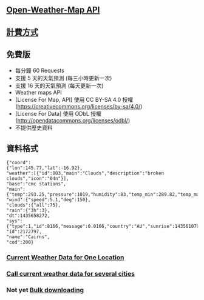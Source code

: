 ## [Open-Weather-Map API](https://openweathermap.org/api)

## [計費方式](https://openweathermap.org/price)

## 免費版
* 每分鐘 60 Requests
* 支援 5 天的天氣預測 (每三小時更新一次)
* 支援 16 天的天氣預測 (每天更新一次)
* Weather maps API
* [License For Map, API] 使用 CC BY-SA 4.0 授權 (https://creativecommons.org/licenses/by-sa/4.0/)
* [License For Data] 使用 ODbL 授權 (http://opendatacommons.org/licenses/odbl/)
* 不提供歷史資料

## 資料格式
```
{"coord":
{"lon":145.77,"lat":-16.92},
"weather":[{"id":803,"main":"Clouds","description":"broken clouds","icon":"04n"}],
"base":"cmc stations",
"main":{"temp":293.25,"pressure":1019,"humidity":83,"temp_min":289.82,"temp_max":295.37},
"wind":{"speed":5.1,"deg":150},
"clouds":{"all":75},
"rain":{"3h":3},
"dt":1435658272,
"sys":{"type":1,"id":8166,"message":0.0166,"country":"AU","sunrise":1435610796,"sunset":1435650870},
"id":2172797,
"name":"Cairns",
"cod":200}
```

### [Current Weather Data for One Location](https://github.com/jerry80409/open-data-demo/wiki/Call-current-weather-data-for-one-location)

### [Call current weather data for several cities](https://github.com/jerry80409/open-data-demo/wiki/Call-5-day---3-hour-forecast-data)

### Not yet [Bulk downloading]()


